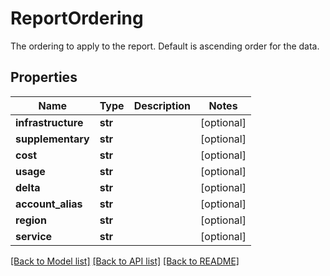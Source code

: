 # ReportOrdering

The ordering to apply to the report. Default is ascending order for the data.
## Properties
Name | Type | Description | Notes
------------ | ------------- | ------------- | -------------
**infrastructure** | **str** |  | [optional] 
**supplementary** | **str** |  | [optional] 
**cost** | **str** |  | [optional] 
**usage** | **str** |  | [optional] 
**delta** | **str** |  | [optional] 
**account_alias** | **str** |  | [optional] 
**region** | **str** |  | [optional] 
**service** | **str** |  | [optional] 

[[Back to Model list]](../README.md#documentation-for-models) [[Back to API list]](../README.md#documentation-for-api-endpoints) [[Back to README]](../README.md)



